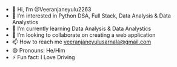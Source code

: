 - 👋 Hi, I’m @Veeranjaneyulu2263
- 👀 I’m interested in Python DSA, Full Stack, Data Analysis & Data Analystics
- 🌱 I’m currently learning Data Analysis & Data Analystics
- 💞️ I’m looking to collaborate on creating a web application
- 📫 How to reach me veeranjaneyulusarnala@gmail.com
- 😄 Pronouns: He/Him
- ⚡ Fun fact: I Love Driving
